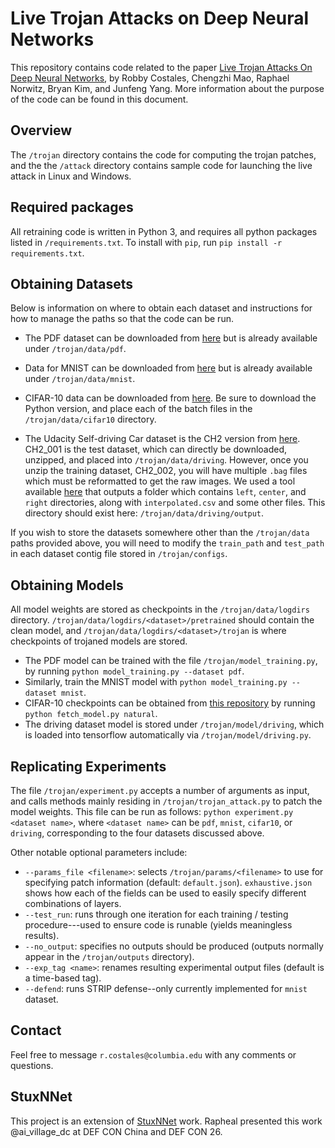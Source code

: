 
# Live Trojan Attacks on Deep Neural Networks

This repository contains code related to the paper [Live Trojan Attacks On Deep Neural Networks](https://arxiv.org/abs/2004.11370), by Robby Costales, Chengzhi Mao, Raphael Norwitz, Bryan Kim, and Junfeng Yang. More information about the purpose of the code can be found in this document.

## Overview

The `/trojan` directory contains the code for computing the trojan patches, and the the `/attack` directory contains sample code for launching the live attack in Linux and Windows.

## Required packages

All retraining code is written in Python 3, and requires all python packages listed in `/requirements.txt`. To install with `pip`, run  `pip install -r requirements.txt`.

## Obtaining Datasets

Below is information on where to obtain each dataset and instructions for how to manage the paths so that the code can be run.

- The PDF dataset can be downloaded from [here](http://contagiodump.blogspot.com/2013/03/16800-clean-and-11960-malicious-files.html) but is already available under `/trojan/data/pdf`.

- Data for MNIST can be downloaded from [here](http://yann.lecun.com/exdb/mnist/) but is already available under `/trojan/data/mnist`.

- CIFAR-10 data can be downloaded from [here](https://www.cs.toronto.edu/~kriz/cifar.html). Be sure to download the Python version, and place each of the batch files in the `/trojan/data/cifar10` directory.

- The Udacity Self-driving Car dataset is the CH2 version from [here](https://github.com/udacity/self-driving-car/tree/master/datasets/CH2). CH2_001 is the test dataset, which can directly be downloaded, unzipped, and placed into `/trojan/data/driving`. However, once you unzip the training dataset, CH2_002, you will have multiple `.bag` files which must be reformatted to get the raw images. We used a tool available [here](https://github.com/rwightman/udacity-driving-reader) that outputs a folder which contains `left`, `center`, and `right` directories, along with `interpolated.csv` and some other files. This directory should exist here: `/trojan/data/driving/output`.

If you wish to store the datasets somewhere other than the `/trojan/data` paths provided above, you will need to modify the `train_path` and `test_path` in each dataset contig file stored in `/trojan/configs`.

## Obtaining Models

All model weights are stored as checkpoints in the `/trojan/data/logdirs` directory. `/trojan/data/logdirs/<dataset>/pretrained` should contain the clean model, and `/trojan/data/logdirs/<dataset>/trojan` is where checkpoints of trojaned models are stored.

- The PDF model can be trained with the file `/trojan/model_training.py`, by running `python model_training.py --dataset pdf`.
- Similarly, train the MNIST model with `python model_training.py --dataset mnist`.
- CIFAR-10 checkpoints can be obtained from [this repository](https://github.com/MadryLab/cifar10_challenge) by running `python fetch_model.py natural`.
- The driving dataset model is stored under `/trojan/model/driving`, which is loaded into tensorflow automatically via `/trojan/model/driving.py`.

## Replicating Experiments

The file `/trojan/experiment.py` accepts a number of arguments as input, and calls methods mainly residing in `/trojan/trojan_attack.py` to patch the model weights. This file can be run as follows: `python experiment.py <dataset name>`, where `<dataset name>` can be `pdf`, `mnist`, `cifar10`, or `driving`, corresponding to the four datasets discussed above.

Other notable optional parameters include:
- `--params_file <filename>`: selects `/trojan/params/<filename>` to use for specifying patch information (default: `default.json`). `exhaustive.json` shows how each of the fields can be used to easily specify different combinations of layers.
- `--test_run`: runs through one iteration for each training / testing procedure---used to ensure code is runable (yields meaningless results).
- `--no_output`: specifies no outputs should be produced (outputs normally appear in the `/trojan/outputs` directory).
- `--exp_tag <name>`: renames resulting experimental output files (default is a time-based tag).
- `--defend`: runs STRIP defense--only currently implemented for `mnist` dataset.

## Contact

Feel free to message `r.costales@columbia.edu` with any comments or questions.

## StuxNNet

This project is an extension of [StuxNNet](https://github.com/bryankim96/stux-DNN) work. Rapheal presented this work @ai_village_dc at DEF CON China and DEF CON 26.
